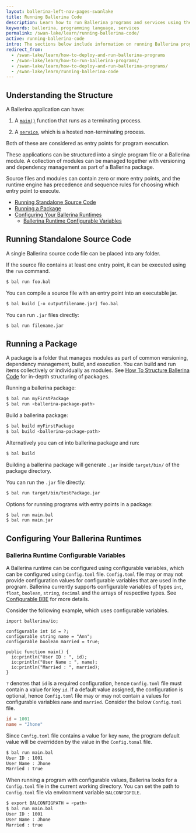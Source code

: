 ```yaml
---
layout: ballerina-left-nav-pages-swanlake
title: Running Ballerina Code
description: Learn how to run Ballerina programs and services using the CLI tool.
keywords: ballerina, programming language, services
permalink: /swan-lake/learn/running-ballerina-code/
active: running-ballerina-code
intro: The sections below include information on running Ballerina programs.
redirect_from:
  - /swan-lake/learn/how-to-deploy-and-run-ballerina-programs
  - /swan-lake/learn/how-to-run-ballerina-programs/
  - /swan-lake/learn/how-to-deploy-and-run-ballerina-programs/
  - /swan-lake/learn/running-ballerina-code
---
```


## Understanding the Structure

A Ballerina application can have:

1. A [`main()`](/swan-lake/learn/by-example/the-main-function.html) function that runs as a terminating process.

2. A [`service`](/swan-lake/learn/by-example/hello-world-service.html), which is a hosted non-terminating process.

Both of these are considered as entry points for program execution. 

These applications can be structured into a single program file or a Ballerina module. A collection of modules can be managed together with versioning and dependency management as part of a Ballerina package. 

Source files and modules can contain zero or more entry points, and the runtime engine has precedence and sequence rules for choosing which entry point to execute.

- [Running Standalone Source Code](#running-standalone-source-code)
- [Running a Package](#running-a-package)
- [Configuring Your Ballerina Runtimes](#configuring-your-ballerina-runtimes)
  - [Ballerina Runtime Configurable Variables](#ballerina-runtime-configurable-variables)

## Running Standalone Source Code
A single Ballerina source code file can be placed into any folder. 

If the source file contains at least one entry point, it can be executed using the `run` command.
    
```bash
$ bal run foo.bal
```

You can compile a source file with an entry point into an executable jar.
    
```bash
$ bal build [-o outputfilename.jar] foo.bal
```  

You can run `.jar` files directly:
```bash
$ bal run filename.jar
```

## Running a Package
A package is a folder that manages modules as part of common versioning, dependency management, build, and execution. You can build and run items collectively or individually as modules. See [How To Structure Ballerina Code](/swan-lake/learn/how-to-structure-ballerina-code) for in-depth structuring of packages.

Running a ballerina package:
```bash
$ bal run myFirstPackage 
$ bal run <ballerina-package-path>
```

Build a ballerina package:
```bash
$ bal build myFirstPackage
$ bal build <ballerina-package-path>
```
Alternatively you can `cd` into ballerina package and run:
```bash    
$ bal build
```
Building a ballerina package will generate `.jar` inside `target/bin/` of the package directory.

You can run the `.jar` file directly:
```bash
$ bal run target/bin/testPackage.jar
```

Options for running programs with entry points in a package:  
```bash
$ bal run main.bal
$ bal run main.jar
```

## Configuring Your Ballerina Runtimes

### Ballerina Runtime Configurable Variables

A Ballerina runtime can be configured using configurable variables, which can be configured using `Config.toml` file. 
`Config.toml` file may or may not provide configuration values for configurable variables that are used in the program. 
Ballerina currently supports configurable variables of types `int`, `float`, `boolean`, `string`, `decimal` and the arrays of respective types. 
See [Configurable BBE](/swan-lake/learn/by-example/configurable.html) for more details.

Consider the following example, which uses configurable variables.

```ballerina
import ballerina/io;

configurable int id = ?;
configurable string name = "Ann";
configurable boolean married = true;

public function main() {
  io:println("User ID : ", id);
  io:println("User Name : ", name);
  io:println("Married : ", married);
}
```

`?` denotes that `id` is a required configuration, hence `Config.toml` file must contain a value for key `id`.
If a default value assigned, the configuration is optional, hence `Config.toml` file may or may not contain a values for
configurable variables `name` and `married`.
Consider the below `Config.toml` file.
```toml
id = 1001
name = "Jhone"
```
 Since `Config.toml` file contains a value for key `name`, the program default
value will be overridden by the value in the `Config.tomal` file.

```bash
$ bal run main.bal
User ID : 1001
User Name : Jhone
Married : true
```

When running a program with configurable values, Ballerina looks for a `Config.toml` file in the current working directory. 
You can set the path to `Config.toml` file via environment variable `BALCONFIGFILE`.

```bash
$ export BALCONFIGPATH = <path>
$ bal run main.bal
User ID : 1001
User Name : Jhone
Married : true
```

